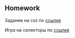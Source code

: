 ##  Homework

Задание на css по [ссылке](https://github.com/ait-tr/task_fe-css-animals-are-drunk)

Игра на селекторы по [ссылке](https://flukeout.github.io/)